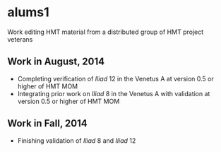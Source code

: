 # alums1 #

Work editing HMT material from a distributed group of HMT project veterans

## Work in August, 2014 ##

- Completing verification of *Iliad* 12 in the Venetus A at version 0.5 or higher of HMT MOM
- Integrating prior work on *Iliad* 8 in the Venetus A with validation at version 0.5 or higher of HMT MOM

## Work in Fall, 2014 ##

- Finishing validation of *Iliad* 8 and *Iliad* 12

